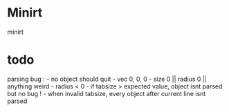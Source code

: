# Minirt
minirt

# todo
parsing bug :
    - no object should quit
    - vec 0, 0, 0
    - size 0 || radius 0 || anything weird
    - radius < 0
    - if tabsize > expected value, object isnt parsed but no bug !
        - when invalid tabsize, every object after current line isnt parsed
